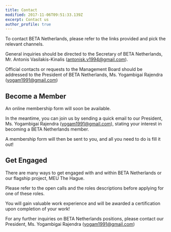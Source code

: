 ```yaml
---
title: Contact
modified: 2017-11-06T09:51:33.139Z
excerpt: Contact us
author_profile: true
---
```

To contact BETA Netherlands, please refer to the links provided and pick the relevant channels.

General inquiries should be directed to the Secretary of BETA Netherlands, Mr. Antonis Vasilakis-Kinalis (antonisk.v1994@gmail.com).

Official contacts or requests to the Management Board should be addressed to the President of BETA Netherlands, Ms. Yogambigai Rajendra (yogam1991@gmail.com)



## Become a Member

An online membership form will soon be available.

In the meantime, you can join us by sending a quick email to our President, Ms. Yogambigai Rajendra (yogam1991@gmail.com), stating your interest in becoming a BETA Netherlands member.

A membership form will then be sent to you, and all you need to do is fill it out!

## Get Engaged

There are many ways to get engaged with and within BETA Netherlands or our flagship project, MEU The Hague.

Please refer to the open calls and the roles descriptions before applying for one of these roles.

You will gain valuable work experience and will be awarded a certification upon completion of your work!

For any further inquiries on BETA Netherlands positions, please contact our President, Ms. Yogambigai Rajendra (yogam1991@gmail.com)
